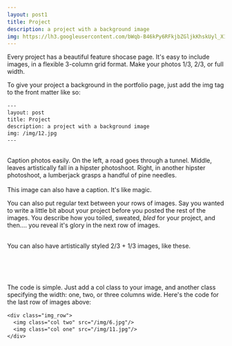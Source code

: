 ```yaml
---
layout: post1
title: Project
description: a project with a background image
img: https://lh3.googleusercontent.com/bWqb-B46kPy6RFkjbZGljkKhskUyl_X17RPK91PjVpoNqJJxMyAPWutd9uu6dlqcoFpqU7t-mA0C7d8xAVVeZA4b1ac1hCq7YDD_oxIiEO6mt6Y2Af_BUtYKYYx-uBoE0z6PcS4GEQqUzF29oU52wbQGOFrV2SVdqqL6YRk6cIw9MZwZnYGk2ujYpa9LKPSCNTlr-YE0N9kykiM-HWoym0agUZXrHmzXXLfvkLw2axtnF_wtv4lGOQyMlXGEJhQyCBQpOkISlgaxY-80Vgqy6Mdy0zs0zDZupn2_2QSfy9vkm0-9j0NdJnv-Nk0SYjf6GVu_ZekxnvLi1JgmHJtAxRyYp8EohGmhXjpveYwKtTIG4qXNuUYggzqScOpd-XgMIszLwmcHdLC6jQmnbq2Z9VYegZ3oB1dUbsKce3VaLc7lOA-uJQjehJzOjM6iewWSSGYsj6zMMnFy_yxDij3H1pCWuIbzBVU6JMXgNLPNNJv5GDFEXefRnG0ZxhJYJM2OOhcRf-5Yg5FjYh0Y4ZyfGw3ATrP7Y6lIl2_D7EEUeUuwJgx5x1xn8GII7uI6j19ElurUNyEDQKOGjNZdEP_uTq5XiMyigtnd-UbUg0E71oroo5ORoZZTyxkfZhJ9gfsMkL8ftoTDY1hWPfpAy1AVnoY9oHjZl0--TQ=w902-h677-no
---
```


Every project has a beautiful feature shocase page. It's easy to include images, in a flexible 3-column grid format. Make your photos 1/3, 2/3, or full width.

To give your project a background in the portfolio page, just add the img tag to the front matter like so: 

	---
	layout: post
	title: Project
	description: a project with a background image
	img: /img/12.jpg
	---


<div class="img_row">
	<img class="col one" src="https://lh3.googleusercontent.com/fKJZs6PagUvmlvI42eHLb3abTbLwPX2ltz4c_jTuwNRbcvsKCWc1ClYiNB6TAlBSryuOKiU_y4LpPbBSV8BFvd6YPUZ5iSk8JFerDnYkjGyy3uiH07mwkOCpj513FBneRot18UJtT59u9VlX5J8vka2Yp67RZohTrlDhDt5hxvUvV3cvax3Fy4U4fpxf012DcYfyk2xgKe17uhdVVOQgvGJJLAJ4oJ8p2PouEYbUhCShkw55CfKuBdQM_8KaB6HEtYW1wkO7IEvBJwZqN7fsBd9HUDbOdzcdyChSUpvvmiinWH13VyHhUGAGRa2vv1u0jpkcW2K77lkiEMaztfTyX38kexYrRdjLb1zyHiBXXdGL9DC82JrTc0hgkEH-BHnhCK6TTQN3OtWHo_zQ0NW-Yzh7Lj_5SnzrA7FA5c7psdbAvfEzapfcX4UpVKHTHS37y-0mE3Iz9Tns8yXXPKYnUDvCFit5d46CSr7RDwMKS7fpww1Grbr-2klai_g8jRETF-I0bcJVnpigHqgwiVwaJa_NEmwcCN1NWDEwuCNV2LRrQ4qoejMQjrpLd18SL4_BCHCXxHSE3NGvzOpLiu2cJatiQcX-fkMKnqVVuamxXX2nvt171CrjVp3FjnnwDDq6dz_DSAQQXdbsTJNbqp56VBm41nz2qpscGw=w902-h677-no" alt="" title="example image"/>
	<img class="col one" src="https://lh3.googleusercontent.com/bWqb-B46kPy6RFkjbZGljkKhskUyl_X17RPK91PjVpoNqJJxMyAPWutd9uu6dlqcoFpqU7t-mA0C7d8xAVVeZA4b1ac1hCq7YDD_oxIiEO6mt6Y2Af_BUtYKYYx-uBoE0z6PcS4GEQqUzF29oU52wbQGOFrV2SVdqqL6YRk6cIw9MZwZnYGk2ujYpa9LKPSCNTlr-YE0N9kykiM-HWoym0agUZXrHmzXXLfvkLw2axtnF_wtv4lGOQyMlXGEJhQyCBQpOkISlgaxY-80Vgqy6Mdy0zs0zDZupn2_2QSfy9vkm0-9j0NdJnv-Nk0SYjf6GVu_ZekxnvLi1JgmHJtAxRyYp8EohGmhXjpveYwKtTIG4qXNuUYggzqScOpd-XgMIszLwmcHdLC6jQmnbq2Z9VYegZ3oB1dUbsKce3VaLc7lOA-uJQjehJzOjM6iewWSSGYsj6zMMnFy_yxDij3H1pCWuIbzBVU6JMXgNLPNNJv5GDFEXefRnG0ZxhJYJM2OOhcRf-5Yg5FjYh0Y4ZyfGw3ATrP7Y6lIl2_D7EEUeUuwJgx5x1xn8GII7uI6j19ElurUNyEDQKOGjNZdEP_uTq5XiMyigtnd-UbUg0E71oroo5ORoZZTyxkfZhJ9gfsMkL8ftoTDY1hWPfpAy1AVnoY9oHjZl0--TQ=w902-h677-no" alt="" title="example image"/>
	<img class="col one" src="https://lh3.googleusercontent.com/lDFzo1rYCOtIzBS_49vJtkreiz8Tr99G6iJsmpKP3y7rekknhFJlFw12GYqdBf1_tBNyQHuPK_wPPk0V5NfBRZOIM-PQeZB87L-dYjo0CHibiLxkb_kUkB1DAo9D6xffgEQErLt1GcMX-VRZCoBMYM-fDii72Al2oIvjfedzsKuWGn7-6VKe-vjO-LhrnFSHvgOHbx-i0SZ8DyemkWnv_b2yExgBsLQP0xWPYv0xcpod8wTDflUrecExnLeywnr-QonlI_YoBn9H0YGIDv9pZEIilTr-pelxtLbTLppirB_EFCpo5KtHHGQEK--CTzZSYLQYLMFINeAzd5w0lSptlc1cNgOEsHdhjzEvmVpze95rcftaKaVgsVeZBy-rE-LqqZ0zdt4Fm_fke-JG5BbEd1wnauGkiaesPgaBH4TVA-_1PPBJTZIQPuBilTpEd4x76BNSG1dyyJHQ3uP8GVDtE_YMALQGxsgpCkdJ8vTNT2TiB1BbLYSJQJ5a4d3aeLJN2D3Jpiu7XLyr3Uv6yNXQhO2hwxUv3KCfrfYQuLssgOSJMRe1jUE1fI0bczSUuamQlfgTNQD-56VCLJMk1dy7lNy7wX4z__mtHDhY7FRZFC80AigcqzUBeReDyzZED2hGrNyw6eBd-yUpGmqNsbZl9_t32udSMZ4r4Q=w902-h677-no" alt="" title="example image"/>
</div>
<div class="col three caption">
	Caption photos easily. On the left, a road goes through a tunnel. Middle, leaves artistically fall in a hipster photoshoot. Right, in another hipster photoshoot, a lumberjack grasps a handful of pine needles.
</div>
<div class="img_row">
	<img class="col three" src="https://lh3.googleusercontent.com/3vyiO-dyOYq4B1TX1na_Np2IZ0lP0u7W4PW4Lh21YV_oDll7IIi8i7nCGE5pw5Y6gPx5pBsQsxExhU_3h0aatsp40ulQTpRlo9UxmMq47OlP_AgHUsaXbbq0D-ReECwOVl3l3XhuwrPw60T3tTo9Wsg8HTAARqfzzH3iTH69a24yGmXRcJY9X2tBZqUjvwf-rDMcJNMDGKrGOox-ip2_695cafCmIPSlY8fH_xZlUT2QngOj8xvdHSHDeTSxv_HiXheCeXov_avikw0lsQK8bF1RNCOHD-D2gwgxm-00o2o2ZaStkKsSxGQaITyjYtVIPsQ427LuP-jFIzhDzDvhefxCvA1UI39UvU11lCkO_57Mw2tdKi1d6ohe4tZrSbw1J3aTcARJk9ra47ggQQNqeHpTRbK6NvbxomB-B-38pUK1E8XyfbEDYO5CfCUwnLYx6Jbrne8C89NCsSasDZb3sRvCFJJNDj0DvAGtdfCh3ZOMRMl5Y68RYjIWJNVTNnu4LQ12SO-MOmibJI6RTSLHiClPWvIJTrLO2I-IWljY9exsqRoWFtP5nWSW-RflGalS5trlgH6nLnXYx9rmiViQSJpx8VtxMSNw8OILowl2BfIvOrHVvjO8SBEoWr8Bb76bXtqmbiGt7U3E-hvcVipv0I6kDT8RBHscIg=w902-h677-no" alt="" title="example image"/>
</div>
<div class="col three caption">
	This image can also have a caption. It's like magic. 
</div>

You can also put regular text between your rows of images. Say you wanted to write a little bit about your project before you posted the rest of the images. You describe how you toiled, sweated, *bled* for your project, and then.... you reveal it's glory in the next row of images.


<div class="img_row">
	<img class="col two" src="https://lh3.googleusercontent.com/CtS_jTLgR06cQ834Ul7UV0cpFQzJ7_8HPWFcJvHI4dL968wq56qWFnyklPPWHDdWLMVaPHvlZjGGrhUNbN3xPYpcfpYQblE6fClVERJRsJ0TiBMdSpklN7LbW1SgD39JeJivl7fdaYoqbSDtG2EE-g2jNhTHVojSpn7FYJAc1MvGGeeGr94vsW3zl3ECzfckT6lX5PHCO3cgUoq67r9K2nulKWbuiEHOtx22QVPa32OszS8FPOhcMTA_hJvVHgfQpV-8Bwa16JC4pLo4VkmFzZ8yOoKwly1crPGVg8tGgEcQSkugzcdPBhBEMhP7TAKOBkdLgQMqHxH_xAuN3qh57UUemT62CYjQLT-3Nvn7ArVUPc22UxR9USFOR6EMHitgmsSqh7U7NJnGP4wsH6Xpn7kOvs02p3Jz2HjipjR4dwE4NgNDwIcX8hTgaBOm5hR1Adkso7zUe5PFFWjxtaEk-eBQI9Ewhxe3pptMNBD_25OhkylfJa8ctQDatfIqD6bgIabHFmbHiEwZXyshaCKwad_KNgNIVjisw0y1zrToPmzJnUyYcahxfpolDyne4UAHaAR6Us_ul-RWKO3TtCnOAf8F-KF647K2rkBt_6R1NaRkI5JpCROP-Jwyg54GVUu7EfkC90KPS-PhcH37cRlBXhcBcT4foQx8Qw=w950-h713-no" alt="" title="example image"/>
	<img class="col one" src="https://lh3.googleusercontent.com/Gw8tZtzGLZjl1amWG45AB1xu2CQkC2XS9770PUZoylAW125qvdgvp2LCYcMFvS6i4BEM1_xIFv4175KOlXj0Ayt9itoDDL7xzIPzgu5d3wuFjQmxEbWg5tAywNNp0c5LI96pa-HTlTfZ1bfrkOD1J9kbPZMA9ToGxzuDXgQLRl1ROQn7OEnYigiQ4YBD-5gutVzdaTfMJ0mLAKKinNUwPqSlfZUYSv3f_7mOCH4H4G80QPPigZSRfUeig0Be95oQ1jL4lkxPeWGgJgbJ4NNOM68jRbkG8XyNpn6h1wIuzIRtvxqMJ_gbNAp-Jhk1Lc_Xd4Ag5A2hUz5EG6p_z6OikASyczdx7Z51opF0owUPN4BV-g_G3-CHvfFMTXP_FWTUtyyt7xl8V6RZfju6gJ-95NFvkfSI4OTeOQot0XLMW0zKZdKYDVA00A1lu1-e2v0TKZj48aH26qbcbB9a1-21yMneSY1zQW5OR0e4ytjqHHCa5vQXv8cZMpYwg0oOkF1VY4HJPqhJw_l9FR_GBlMaolliF2xabTt1zZLfvj-NmBOKGlZ-gCjYrj0g4rMYokXdaa6tac7isJuxcTGGUK7L8Xar13dmWFnYZHcRXFK4hSeZtbTMMoF5hUZTReswWqV8EhapNxbaTfqQO7Kv5Wwh4Jh19hX7qJ1Tow=w950-h713-no" alt="" title="example image"/>
</div>
<div class="col three caption">
	You can also have artistically styled 2/3 + 1/3 images, like these.
</div>


<br/><br/><br/>


The code is simple. Just add a col class to your image, and another class specifying the width: one, two, or three columns wide. Here's the code for the last row of images above: 

	<div class="img_row">
	  <img class="col two" src="/img/6.jpg"/>
	  <img class="col one" src="/img/11.jpg"/>
	</div>
